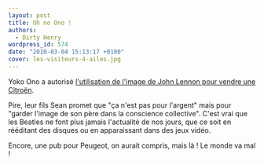 ```yaml
---
layout: post
title: Oh no Ono !
authors:
  - Dirty Henry
wordpress_id: 574
date: "2010-03-04 15:13:17 +0100"
cover: les-visiteurs-4-ailes.jpg
---
```


Yoko Ono a autorisé [l'utilisation de l'image de John Lennon pour vendre une
Citroën][1].

Pire, leur fils Sean promet que "ça n'est pas pour l'argent" mais pour "garder
l'image de son père dans la conscience collective". C'est vrai que les Beatles
ne font plus jamais l'actualité de nos jours, que ce soit en rééditant des
disques ou en apparaissant dans des jeux vidéo.

Encore, une pub pour Peugeot, on aurait compris, mais là ! Le monde va mal !

[1]: http://www.youtube.com/watch?v=4Ph4rZU0Ns4
